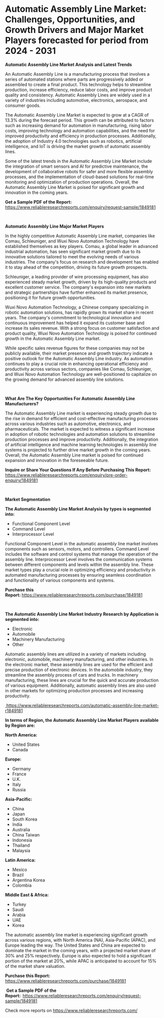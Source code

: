 <p><h1>Automatic Assembly Line Market: Challenges, Opportunities, and Growth Drivers and Major Market Players forecasted for period from 2024 - 2031</h1></p><p><strong>Automatic Assembly Line Market Analysis and Latest Trends</strong></p>
<p><p>An Automatic Assembly Line is a manufacturing process that involves a series of automated stations where parts are progressively added or assembled to create a final product. This technology helps to streamline production, increase efficiency, reduce labor costs, and improve product quality and consistency. Automatic Assembly Lines are widely used in a variety of industries including automotive, electronics, aerospace, and consumer goods.</p><p>The Automatic Assembly Line Market is expected to grow at a CAGR of 13.3% during the forecast period. This growth can be attributed to factors such as increasing demand for automation in manufacturing, rising labor costs, improving technology and automation capabilities, and the need for improved productivity and efficiency in production processes. Additionally, the adoption of Industry 4.0 technologies such as robotics, artificial intelligence, and IoT is driving the market growth of automatic assembly lines.</p><p>Some of the latest trends in the Automatic Assembly Line Market include the integration of smart sensors and AI for predictive maintenance, the development of collaborative robots for safer and more flexible assembly processes, and the implementation of cloud-based solutions for real-time monitoring and optimization of production operations. Overall, the Automatic Assembly Line Market is poised for significant growth and innovation in the coming years.</p></p>
<p><strong>Get a Sample PDF of the Report:&nbsp;</strong> <a href="https://www.reliableresearchreports.com/enquiry/request-sample/1849181">https://www.reliableresearchreports.com/enquiry/request-sample/1849181</a></p>
<p>&nbsp;</p>
<p><strong>Automatic Assembly Line Major Market Players</strong></p>
<p><p>In the highly competitive Automatic Assembly Line market, companies like Comau, Schleuniger, and Wuxi Novo Automation Technology have established themselves as key players. Comau, a global leader in advanced industrial automation, has seen significant market growth due to its innovative solutions tailored to meet the evolving needs of various industries. The company's focus on research and development has enabled it to stay ahead of the competition, driving its future growth prospects.</p><p>Schleuniger, a leading provider of wire processing equipment, has also experienced steady market growth, driven by its high-quality products and excellent customer service. The company's expansion into new markets and strategic partnerships have further enhanced its market presence, positioning it for future growth opportunities.</p><p>Wuxi Novo Automation Technology, a Chinese company specializing in robotic automation solutions, has rapidly grown its market share in recent years. The company's commitment to technological innovation and continuous improvement has helped it expand its customer base and increase its sales revenue. With a strong focus on customer satisfaction and product quality, Wuxi Novo Automation Technology is poised for continued growth in the Automatic Assembly Line market.</p><p>While specific sales revenue figures for these companies may not be publicly available, their market presence and growth trajectory indicate a positive outlook for the Automatic Assembly Line industry. As automation continues to play a crucial role in enhancing operational efficiency and productivity across various sectors, companies like Comau, Schleuniger, and Wuxi Novo Automation Technology are well-positioned to capitalize on the growing demand for advanced assembly line solutions.</p></p>
<p>&nbsp;</p>
<p><strong>What Are The Key Opportunities For Automatic Assembly Line Manufacturers?</strong></p>
<p><p>The Automatic Assembly Line market is experiencing steady growth due to the rise in demand for efficient and cost-effective manufacturing processes across various industries such as automotive, electronics, and pharmaceuticals. The market is expected to witness a significant increase in adoption of robotic technologies and automation solutions to streamline production processes and improve productivity. Additionally, the integration of artificial intelligence and machine learning technologies in assembly line systems is projected to further drive market growth in the coming years. Overall, the Automatic Assembly Line market is poised for continued expansion and innovation in the foreseeable future.</p></p>
<p><strong>Inquire or Share Your Questions If Any Before Purchasing This Report:</strong> <a href="https://www.reliableresearchreports.com/enquiry/pre-order-enquiry/1849181">https://www.reliableresearchreports.com/enquiry/pre-order-enquiry/1849181</a></p>
<p>&nbsp;</p>
<p><strong>Market Segmentation</strong></p>
<p><strong>The Automatic Assembly Line Market Analysis by types is segmented into:</strong></p>
<p><ul><li>Functional Component Level</li><li>Command Level</li><li>Interprocessor Level</li></ul></p>
<p><p>Functional Component Level in the automatic assembly line market involves components such as sensors, motors, and controllers. Command Level includes the software and control systems that manage the operation of the assembly line. Interprocessor Level involves the communication systems between different components and levels within the assembly line. These market types play a crucial role in optimizing efficiency and productivity in automated manufacturing processes by ensuring seamless coordination and functionality of various components and systems.</p></p>
<p><strong>Purchase this Report:&nbsp;</strong><a href="https://www.reliableresearchreports.com/purchase/1849181">https://www.reliableresearchreports.com/purchase/1849181</a></p>
<p>&nbsp;</p>
<p><strong>The Automatic Assembly Line Market Industry Research by Application is segmented into:</strong></p>
<p><ul><li>Electronic</li><li>Automobile</li><li>Machinery Manufacturing</li><li>Other</li></ul></p>
<p><p>Automatic assembly lines are utilized in a variety of markets including electronic, automobile, machinery manufacturing, and other industries. In the electronic market, these assembly lines are used for the efficient and precise production of electronic devices. In the automobile industry, they streamline the assembly process of cars and trucks. In machinery manufacturing, these lines are crucial for the quick and accurate production of various equipment. Additionally, automatic assembly lines are also used in other markets for optimizing production processes and increasing productivity.</p></p>
<p><a href="https://www.reliableresearchreports.com/automatic-assembly-line-market-r1849181">&nbsp;https://www.reliableresearchreports.com/automatic-assembly-line-market-r1849181</a></p>
<p><strong>In terms of Region, the Automatic Assembly Line Market Players available by Region are:</strong></p>
<p>
    <p> <strong> North America: </strong>
        <ul>
            <li>United States</li>
            <li>Canada</li>
        </ul>
        </p> 
    <p> <strong> Europe: </strong>
        <ul>
            <li>Germany</li>
            <li>France</li>
            <li>U.K.</li>
            <li>Italy</li>
            <li>Russia</li>
        </ul>
        </p> 
    <p> <strong> Asia-Pacific: </strong>
        <ul>
            <li>China</li>
            <li>Japan</li>
            <li>South Korea</li>
            <li>India</li>
            <li>Australia</li>
            <li>China Taiwan</li>
            <li>Indonesia</li>
            <li>Thailand</li>
            <li>Malaysia</li>
        </ul>
        </p> 
    <p> <strong> Latin America: </strong>
        <ul>
            <li>Mexico</li>
            <li>Brazil</li>
            <li>Argentina Korea</li>
            <li>Colombia</li>
        </ul>
        </p> 
    <p> <strong> Middle East & Africa: </strong>
        <ul>
            <li>Turkey</li>
            <li>Saudi</li>
            <li>Arabia</li>
            <li>UAE</li>
            <li>Korea</li>
        </ul>
    </p>
    </p>
<p><p>The automatic assembly line market is experiencing significant growth across various regions, with North America (NA), Asia-Pacific (APAC), and Europe leading the way. The United States and China are expected to dominate the market in the coming years, with a projected market share of 30% and 25% respectively. Europe is also expected to hold a significant portion of the market at 20%, while APAC is anticipated to account for 15% of the market share valuation.</p></p>
<p><strong>Purchase this Report: </strong><a href="https://www.reliableresearchreports.com/purchase/1849181">https://www.reliableresearchreports.com/purchase/1849181</a></p>
<p>&nbsp;<strong>Get a Sample PDF of the Report:&nbsp;&nbsp;</strong><a href="https://www.reliableresearchreports.com/enquiry/request-sample/1849181">https://www.reliableresearchreports.com/enquiry/request-sample/1849181</a></p>
<p><strong></strong></p>
<p>Check more reports on <a href="https://www.reliableresearchreports.com/">https://www.reliableresearchreports.com/</a></p>